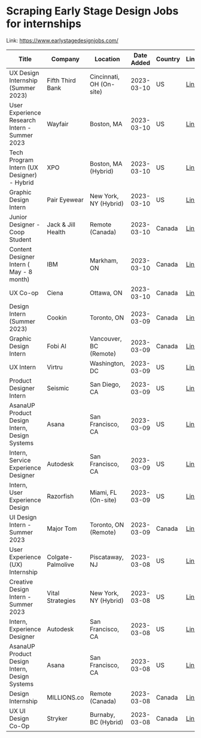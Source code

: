 # Scraping Early Stage Design Jobs for internships

Link: https://www.earlystagedesignjobs.com/

| Title | Company | Location | Date Added | Country | Link |
| --- | --- | --- | --- | --- | --- |
| UX Design Internship (Summer 2023) | Fifth Third Bank | Cincinnati, OH (On-site) | 2023-03-10 | US | [Link](https://www.earlystagedesignjobs.com/jobs/ux-design-internship-summer-2023) |
| User Experience Research Intern - Summer 2023 | Wayfair | Boston, MA | 2023-03-10 | US | [Link](https://www.earlystagedesignjobs.com/jobs/user-experience-research-intern-summer-2023) |
| Tech Program Intern (UX Designer) - Hybrid  | XPO | Boston, MA (Hybrid) | 2023-03-10 | US | [Link](https://www.earlystagedesignjobs.com/jobs/tech-program-intern-ux-designer-hybrid) |
| Graphic Design Intern | Pair Eyewear | New York, NY (Hybrid) | 2023-03-10 | US | [Link](https://www.earlystagedesignjobs.com/jobs/graphic-design-intern-0) |
| Junior Designer - Coop Student | Jack & Jill Health | Remote (Canada) | 2023-03-10 | Canada | [Link](https://www.earlystagedesignjobs.com/jobs/junior-designer-coop-student) |
| Content Designer Intern ( May - 8 month) | IBM | Markham, ON | 2023-03-10 | Canada | [Link](https://www.earlystagedesignjobs.com/jobs/content-designer-intern-may-8-month) |
| UX Co-op | Ciena | Ottawa, ON | 2023-03-10 | Canada | [Link](https://www.earlystagedesignjobs.com/jobs/ux-co-op) |
| Design Intern (Summer 2023) | Cookin | Toronto, ON | 2023-03-09 | Canada | [Link](https://www.earlystagedesignjobs.com/jobs/design-intern-summer-2023-cookin) |
| Graphic Design Intern | Fobi AI  | Vancouver, BC (Remote) | 2023-03-09 | Canada | [Link](https://www.earlystagedesignjobs.com/jobs/graphic-design-intern) |
| UX Intern | Virtru | Washington, DC | 2023-03-09 | US | [Link](https://www.earlystagedesignjobs.com/jobs/ux-intern-virtru) |
| Product Designer Intern | Seismic | San Diego, CA | 2023-03-09 | US | [Link](https://www.earlystagedesignjobs.com/jobs/product-designer-intern) |
| AsanaUP Product Design Intern, Design Systems | Asana | San Francisco, CA | 2023-03-09 | US | [Link](https://www.earlystagedesignjobs.com/jobs/asanaup-product-design-intern-design-systems-8) |
| Intern, Service Experience Designer  | Autodesk | San Francisco, CA | 2023-03-09 | US | [Link](https://www.earlystagedesignjobs.com/jobs/intern-service-experience-designer) |
| Intern, User Experience Design | Razorfish | Miami, FL (On-site) | 2023-03-09 | US | [Link](https://www.earlystagedesignjobs.com/jobs/intern-user-experience-design) |
| UI Design Intern - Summer 2023 | Major Tom | Toronto, ON (Remote) | 2023-03-09 | Canada | [Link](https://www.earlystagedesignjobs.com/jobs/ui-design-intern-summer-2023) |
| User Experience (UX) Internship | Colgate-Palmolive | Piscataway, NJ | 2023-03-08 | US | [Link](https://www.earlystagedesignjobs.com/jobs/user-experience-ux-internship) |
| Creative Design Intern - Summer 2023 | Vital Strategies | New York, NY (Hybrid) | 2023-03-08 | US | [Link](https://www.earlystagedesignjobs.com/jobs/creative-design-intern-summer-2023) |
| Intern, Experience Designer | Autodesk | San Francisco, CA | 2023-03-08 | US | [Link](https://www.earlystagedesignjobs.com/jobs/intern-experience-designer) |
| AsanaUP Product Design Intern, Design Systems | Asana | San Francisco, CA | 2023-03-08 | US | [Link](https://www.earlystagedesignjobs.com/jobs/asanaup-product-design-intern-design-systems) |
| Design Internship | MILLIONS.co | Remote (Canada) | 2023-03-08 | Canada | [Link](https://www.earlystagedesignjobs.com/jobs/design-internship-millions) |
| UX UI Design Co-Op | Stryker | Burnaby, BC (Hybrid) | 2023-03-08 | Canada | [Link](https://www.earlystagedesignjobs.com/jobs/ux-ui-design-co-op) |
